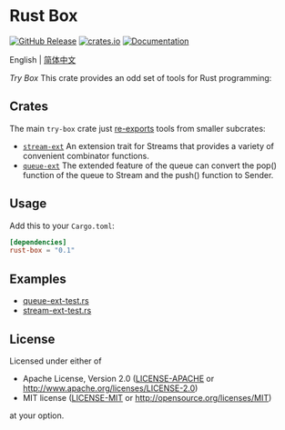 # Rust Box

<a href="https://github.com/try-box/rust-box/releases"><img alt="GitHub Release" src="https://img.shields.io/github/release/try-box/rust-box?color=brightgreen" /></a>
<a href="https://crates.io/crates/rust-box"><img alt="crates.io" src="https://img.shields.io/crates/v/rust-box" /></a>
<a href="https://docs.rs/rust-box"><img alt="Documentation" src="https://docs.rs/rust-box/badge.svg" /></a>

English | [简体中文](./README-CN.md)

*Try Box* This crate provides an odd set of tools for Rust programming:

## Crates
The main `try-box` crate just [re-exports](src/lib.rs) tools from
smaller subcrates:

* [`stream-ext`](stream-ext)
  An extension trait for Streams that provides a variety of convenient combinator functions.
* [`queue-ext`](queue-ext)
  The extended feature of the queue can convert the pop() function of the queue to Stream and the push() function to Sender.


## Usage

Add this to your `Cargo.toml`:

```toml
[dependencies]
rust-box = "0.1"
```

## Examples

- [queue-ext-test.rs](https://github.com/try-box/rust-box/blob/main/examples/src/queue-ext-test.rs)
- [stream-ext-test.rs](https://github.com/try-box/rust-box/blob/main/examples/src/stream-ext-test.rs)


## License

Licensed under either of

* Apache License, Version 2.0 ([LICENSE-APACHE](LICENSE-APACHE) or http://www.apache.org/licenses/LICENSE-2.0)
* MIT license ([LICENSE-MIT](LICENSE-MIT) or http://opensource.org/licenses/MIT)

at your option.